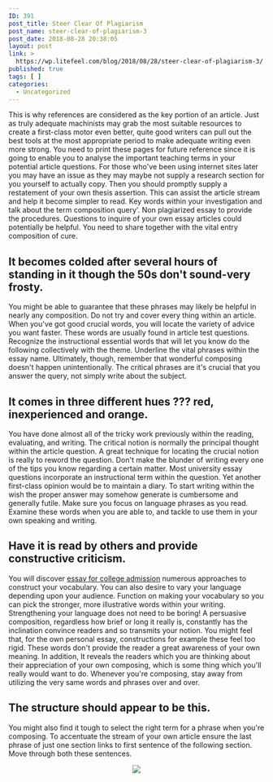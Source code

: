 ```yaml
---
ID: 391
post_title: Steer Clear Of Plagiarism
post_name: steer-clear-of-plagiarism-3
post_date: 2018-08-28 20:38:05
layout: post
link: >
  https://wp.litefeel.com/blog/2018/08/28/steer-clear-of-plagiarism-3/
published: true
tags: [ ]
categories:
  - Uncategorized
---
```

<p>This is why references are considered as the key portion of an article. Just as truly adequate machinists may grab the most suitable resources to create a first-class motor even better, quite good writers can pull out the best tools at the most appropriate period to make adequate writing even more strong. You need to print these pages for future reference since it is going to enable you to analyse the important teaching terms in your potential article questions. For those who've been using internet sites later you may have an issue as they may maybe not supply a research section for you yourself to actually copy. Then you should promptly supply a restatement of your own thesis assertion. This can assist the article stream and help it become simpler to read. Key words within your investigation and talk about the term composition query'. Non plagiarized essay to provide the procedures. Questions to inquire of your own essay articles could potentially be helpful. You need to share together with the vital entry composition of cure. <p style="text-align:center"></p>  <h2>It becomes colded after several hours of standing in it though the 50s don't sound-very frosty.</h2><p>You might be able to guarantee that these phrases may likely be helpful in nearly any composition. Do not try and cover every thing within an article. When you've got good crucial words, you will locate the variety of advice you want faster. These words are usually found in article test questions. Recognize the instructional essential words that will let you know do the following collectively with the theme. Underline the vital phrases within the essay name. Ultimately, though, remember that wonderful composing doesn't happen unintentionally. The critical phrases are it's crucial that you answer the query, not simply write about the subject.  <h2>It comes in three different hues ??? red, inexperienced and orange.</h2><p>You have done almost all of the tricky work previously within the reading, evaluating, and writing. The critical notion is normally the principal thought within the article question. A great technique for locating the crucial notion is really to reword the question. Don't make the blunder of writing every one of the tips you know regarding a certain matter. Most university essay questions incorporate an instructional term within the question. Yet another first-class opinion would be to maintain a diary. To start writing within the wish the proper answer may somehow generate is cumbersome and generally futile. Make sure you focus on language phrases as you read. Examine these words when you are able to, and tackle to use them in your own speaking and writing.  <h2>Have it is read by others and provide constructive criticism.</h2><p>You will discover <a href="http://college-essay.info/admission/">essay for college admission</a> numerous approaches to construct your vocabulary. You can also desire to vary your language depending upon your audience. Function on making your vocabulary so you can pick the stronger, more illustrative words within your writing. Strengthening your language does not need to be boring! A persuasive composition, regardless how brief or long it really is, constantly has the inclination convince readers and so transmits your notion. You might feel that, for the own personal essay, constructions for example these feel too rigid. These words don't provide the reader a great awareness of your own meaning. In addition, It reveals the readers which you are thinking about their appreciation of your own composing, which is some thing which you'll really would want to do. Whenever you're composing, stay away from utilizing the very same words and phrases over and over.  <h2>The structure should appear to be this.</h2><p>You might also find it tough to select the right term for a phrase when you're composing. To accentuate the stream of your own article ensure the last phrase of just one section links to first sentence of the following section. Move through both these sentences. <p style="text-align:center"><img src="http://www.breathetherapies.co.uk/wp-content/uploads/2014/05/Eating-Disorder-Help.jpg" style="max-width: 500px;border: none"></p>